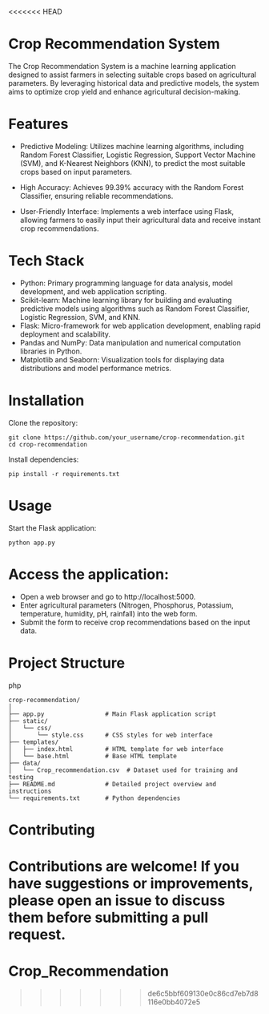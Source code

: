 <<<<<<< HEAD
 # Crop Recommendation System
The Crop Recommendation System is a machine learning application designed to assist farmers in selecting suitable crops based on agricultural parameters. By leveraging historical data and predictive models, the system aims to optimize crop yield and enhance agricultural decision-making.

# Features
- Predictive Modeling: Utilizes machine learning algorithms, including Random Forest Classifier, Logistic Regression, Support Vector Machine (SVM), and K-Nearest Neighbors (KNN), to predict the most suitable crops based on input parameters.

- High Accuracy: Achieves 99.39% accuracy with the Random Forest Classifier, ensuring reliable recommendations.

- User-Friendly Interface: Implements a web interface using Flask, allowing farmers to easily input their agricultural data and receive instant crop recommendations.

# Tech Stack
- Python: Primary programming language for data analysis, model development, and web application scripting.
- Scikit-learn: Machine learning library for building and evaluating predictive models using algorithms such as Random Forest Classifier, Logistic Regression, SVM, and KNN.
- Flask: Micro-framework for web application development, enabling rapid deployment and scalability.
- Pandas and NumPy: Data manipulation and numerical computation libraries in Python.
- Matplotlib and Seaborn: Visualization tools for displaying data distributions and model performance metrics.

# Installation
Clone the repository:


```
git clone https://github.com/your_username/crop-recommendation.git
cd crop-recommendation
```
Install dependencies:
```
pip install -r requirements.txt
```
# Usage
Start the Flask application:
```
python app.py
```
# Access the application:

- Open a web browser and go to http://localhost:5000.
- Enter agricultural parameters (Nitrogen, Phosphorus, Potassium, temperature, humidity, pH, rainfall) into the web form.
- Submit the form to receive crop recommendations based on the input data.
# Project Structure
php
```
crop-recommendation/
│
├── app.py                 # Main Flask application script
├── static/
│   └── css/
│       └── style.css      # CSS styles for web interface
├── templates/
│   ├── index.html         # HTML template for web interface
│   └── base.html          # Base HTML template
├── data/
│   └── Crop_recommendation.csv  # Dataset used for training and testing
├── README.md              # Detailed project overview and instructions
└── requirements.txt       # Python dependencies
```
# Contributing
Contributions are welcome! If you have suggestions or improvements, please open an issue to discuss them before submitting a pull request.
=======
# Crop_Recommendation
>>>>>>> de6c5bbf609130e0c86cd7eb7d8116e0bb4072e5
